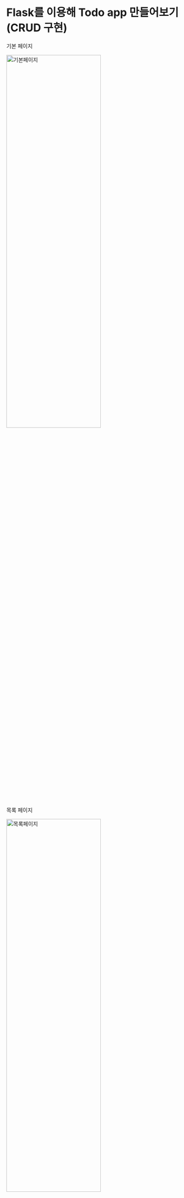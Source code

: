 # Flask를 이용해 Todo app 만들어보기 (CRUD 구현)

<p>기본 페이지</p>
<img src="https://user-images.githubusercontent.com/103489352/219944783-0e8547a2-81bc-4fee-a589-64619f69914c.png" width="70%" height="50%" alt="기본페이지"></img><br/>


<p>목록 페이지</p>

<img src="https://user-images.githubusercontent.com/103489352/219944860-9f2cb437-ed28-4c5e-94cf-b5d944a1fbc0.png" width="70%" height="50%" alt="목록페이지"></img>
